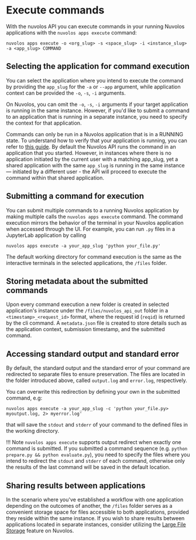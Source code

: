 # Execute commands

With the nuvolos API you can execute commands in your running Nuvolos applications with the `nuvolos apps execute` command:
```
nuvolos apps execute -o <org_slug> -s <space_slug> -i <instance_slug> -a <app_slug> COMMAND
```

## Selecting the application for command execution
You can select the application where you intend to execute the command by providing the `app_slug` for the `-a` or `--app` 
argument, while application context can be provided the `-o`, `-s`, `-i` arguments.

On Nuvolos, you can omit the `-o`, `-s`, `-i` arguments if your target application is running in the same instance.
However, if you'd like to submit a command to an application that is running in a separate instance, you need to specify the context for that application.

Commands can only be run in a Nuvolos application that is in a RUNNING state. To understand how to verify that your application is running, 
you can refer to [this guide](list_running_applications.md). By default the Nuvolos API runs the command in an application that you started.
However, in instances where there is no application initiated by the current user with a matching app_slug, yet a shared application 
with the same `app_slug` is running in the same instance — initiated by a different user - the API will proceed to execute 
the command within that shared application. 

## Submitting a command for execution
You can submit multiple commands to a running Nuvolos application by making multiple calls the `nuvolos apps execute` command. 
The command execution mirrors the behavior of the terminal in your Nuvolos application when accessed through the UI.
For example, you can run `.py` files in a JupyterLab application by calling 
```
nuvolos apps execute -a your_app_slug 'python your_file.py'
```

The default working directory for command execution is the same as the interactive terminals in the selected applications, the `/files` folder.

## Storing metadata about the submitted commands
Upon every command execution a new folder is created in selected application's instance under the `/files/nuvolos_api_out` folder in a `<timestamp>_<request_id>` format,
where the request id (`reqid`) is returned by the cli command. A `metadata.json` file is created to store details 
such as the application context, submission timestamp, and the submitted command.

## Accessing standard output and standard error
By default, the standard output and the standard error of your command are redirected to separate files to ensure preservation.
The files are located in the folder introduced above, called `output.log` and `error.log`, respectively.

You can overwrite this redirection by defining your own in the submitted command, e.g:
```
nuvolos apps execute -a your_app_slug -c 'python your_file.py> myoutput.log, 2> myerror.log'
```
that will save the `stdout` and `stderr` of your command to the defined files in the working directory.

!!! Note
`nuvolos apps execute` supports output redirect when exactly one command is submitted. If you submitted a command sequence
(e.g. `python prepare.py && python evaluate.py`), you need to specify the files where you intend to redirect the `stdout` and `stderr`
of each command, otherwise only the results of the last command will be saved in the default location.

## Sharing results between applications
In the scenario where you've established a workflow with one application depending on the outcomes of another, the `/files` folder 
serves as a convenient storage space for files accessible to both applications, provided they reside within the same instance. 
If you wish to share results between applications located in separate instances, consider utilizing the [Large File Storage](https://docs.nuvolos.cloud/features/file-system-and-storage/large-file-storage)
feature on Nuvolos.